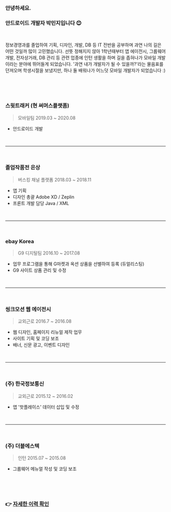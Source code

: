 



### 안녕하세요.

### 안드로이드 개발자 박민지입니다 😊

<br>

정보경영과를 졸업하여 기획, 디자인, 개발, DB 등 IT 전반을 공부하며 과연 나의 길은 어떤 것일까 많이 고민했습니다.
선뜻 정해지지 않아 1학년때부터 앱 에이전시, 그룹웨어 개발, 전자상거래, DB 관리 등 관련 업종에 인턴 생활을 하며 길을 좁혀나가 모바일 개발이라는 분야에 뛰어들게 되었습니다.
'과연 내가 개발자가 될 수 있을까?'라는 물음표를 던져오며 학생시절을 보냈지만, 하나 둘 배워나가 어느덧 모바일 개발자가 되었습니다 :)

<br>

<br>

<br>

### 스윗트래커 (현 써머스플랫폼)

> 모바일팀  2019.03 ~ 2020.08

- 안드로이드 개발

<br>

---

<br>

### 졸업작품전 은상

> 버스킹 채널 플랫폼  2018.03 ~ 2018.11

- 앱 기획
- 디자인 총괄 Adobe XD / Zeplin
- 프론트 개발 담당 Java / XML

<br>

---

<br>

### ebay Korea 

> G9 디지털팀  2016.10 ~ 2017.08

- 업무 프로그램을 통해 G마켓과 옥션 상품을 선별하여 등록 (듀얼리스팅)
- G9 사이트 상품 관리 및 수정

<br>

---

<br>

### 씽크모션 웹 에이전시 

> 교외근로  2016.7 ~ 2016.08

- 웹 디자인, 홈페이지 리뉴얼 제작 업무
- 사이트 기획 및 코딩 보조
- 배너, 신문 광고, 이벤트 디자인

<br>

---

<br>

### (주) 한국정보통신 

> 교외근로  2015.12 ~ 2016.02

- 앱 '핫플레이스' 데이터 삽입 및 수정

<br>

---

<br>

### (주) 더블에스텍

> 인턴  2015.07 ~ 2015.08

- 그룹웨어 메뉴얼 작성 및 코딩 보조

<br>

<br>

<br>

### 👉 [자세한 이력 확인](https://minjigit.github.io/)







